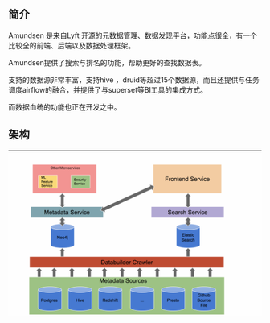## **简介**

Amundsen 是来自Lyft 开源的元数据管理、数据发现平台，功能点很全，有一个比较全的前端、后端以及数据处理框架。

Amundsen提供了搜索与排名的功能，帮助更好的查找数据表。

支持的数据源非常丰富，支持hive ，druid等超过15个数据源，而且还提供与任务调度airflow的融合，并提供了与superset等BI工具的集成方式。

而数据血统的功能也正在开发之中。

## **架构**

![img](amundsen.png)